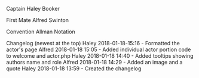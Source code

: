 Captain
Haley Booker

First Mate
Alfred Swinton

Convention
Allman Notation

Changelog (newest at the top)
Haley  2018-01-18-15:16 - Formatted the actor's page
Alfred 2018-01-18 15:05 - Added individual actor portion code to welcome and actor.php
Haley  2018-01-18 14:40 - Added tooltips showing authors name and role
Alfred 2018-01-18 14:29 - Added an image and a quote
Haley 2018-01-18 13:59 - Created the changelog
